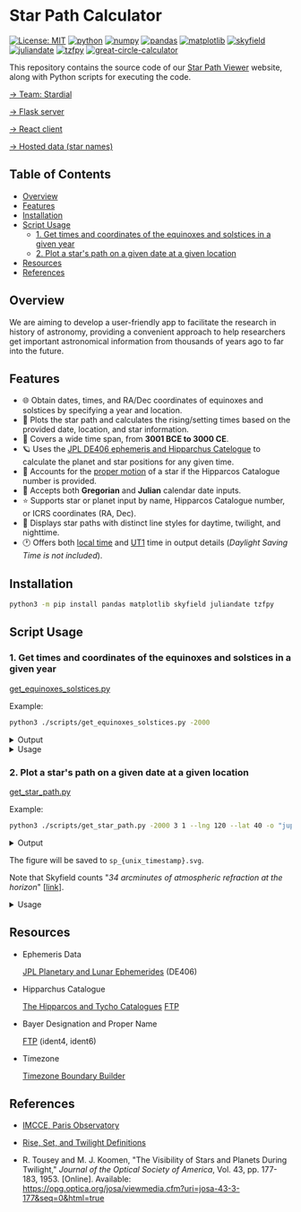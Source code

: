 # Star Path Calculator

[![License: MIT](https://img.shields.io/badge/License-MIT-yellow.svg)](./LICENSE)
[![python](https://img.shields.io/badge/Python-3.10,_3.11-3776AB?logo=python&logoColor=white)](https://www.python.org) [![numpy](https://img.shields.io/badge/Numpy-2.0.1-013243?logo=numpy&logoColor=white)](https://numpy.org) [![pandas](https://img.shields.io/badge/Pandas-2.2.2-150458?logo=Pandas&logoColor=white)](https://pandas.pydata.org) [![matplotlib](https://img.shields.io/badge/Matplotlib-3.9.1.post1-12557C)](https://matplotlib.org) [![skyfield](https://img.shields.io/badge/Skyfield-1.49-BD9354)](https://rhodesmill.org/skyfield) [![juliandate](https://img.shields.io/badge/Juliandate-1.0.4-BD9354)](https://pypi.org/project/juliandate) [![tzfpy](https://img.shields.io/badge/tzfpy-0.15.5-blue)](https://github.com/ringsaturn/tzfpy) [![great-circle-calculator](https://img.shields.io/badge/Great_Circle_Calculator-1.3.1-brightgreen)](https://github.com/seangrogan/great_circle_calculator)

This repository contains the source code of our [Star Path Viewer](https://star-path-viewer.pages.dev/) website, along with Python scripts for executing the code.

[→ Team: Stardial](https://github.com/stardial-astro)

[→ Flask server](https://github.com/lydiazly/star-path-calculator-flask)

[→ React client](https://github.com/stardial-astro/star-path-viewer)

[→ Hosted data (star names)](https://github.com/stardial-astro/star-path-data)

## Table of Contents<!-- omit in toc -->

- [Overview](#overview)
- [Features](#features)
- [Installation](#installation)
- [Script Usage](#script-usage)
  - [1. Get times and coordinates of the equinoxes and solstices in a given year](#1-get-times-and-coordinates-of-the-equinoxes-and-solstices-in-a-given-year)
  - [2. Plot a star's path on a given date at a given location](#2-plot-a-stars-path-on-a-given-date-at-a-given-location)
- [Resources](#resources)
- [References](#references)

## Overview

We are aiming to develop a user-friendly app to facilitate the research in history of astronomy, providing a convenient approach to help researchers get important astronomical information from thousands of years ago to far into the future.

## Features

- :globe_with_meridians: Obtain dates, times, and RA/Dec coordinates of equinoxes and solstices by specifying a year and location.
- :dizzy: Plots the star path and calculates the rising/setting times based on the provided date, location, and star information.
- :calendar: Covers a wide time span, from **3001 BCE to 3000 CE**.
- :ringed_planet: Uses the [JPL DE406 ephemeris and Hipparchus Catelogue](#resources) to calculate the planet and star positions for any given time.
- :telescope: Accounts for the [proper motion](https://en.wikipedia.org/wiki/Proper_motion) of a star if the Hipparcos Catalogue number is provided.
- :calendar: Accepts both **Gregorian** and **Julian** calendar date inputs.
- :star: Supports star or planet input by name, Hipparcos Catalogue number, or ICRS coordinates (RA, Dec).
- :night_with_stars: Displays star paths with distinct line styles for daytime, twilight, and nighttime.
- :clock1: Offers both [local time](#resources) and [UT1](https://en.wikipedia.org/wiki/Universal_Time) time in output details (*Daylight Saving Time is not included*).

## Installation

```sh
python3 -m pip install pandas matplotlib skyfield juliandate tzfpy
```

## Script Usage

### 1. Get times and coordinates of the equinoxes and solstices in a given year

[get_equinoxes_solstices.py](./scripts/get_equinoxes_solstices.py)

Example:

```bash
python3 ./scripts/get_equinoxes_solstices.py -2000
```

<details>
<summary>Output</summary>

```text
Dates, times, and ICRS coordinates (J2000) of the equinoxes and solstices in 2001 BCE:

[Vernal Equinox]   -2000-03-21 04:40:19.602 (UT1)
                   ra = 52.962, dec = 19.517

[Summer Solstice]  -2000-06-23 11:32:34.141 (UT1)
                   ra = 147.791, dec = 13.371

[Autumnal Equinox] -2000-09-22 05:50:58.094 (UT1)
                   ra = 232.955, dec = -19.515

[Winter Solstice]  -2000-12-19 15:18:26.852 (UT1)
                   ra = 327.784, dec = -13.373
```

</details>

<details>
<summary>Usage</summary>

```text
usage: python get_equinoxes_solstices.py [-h] [year]

Specify a year to obtain the dates, times, and coordinates in RA and Dec of the equinoxes and solstices in that year.

positional arguments:
  year        int, 0 is 1 BCE (default: this year)

options:
  -h, --help  show this help message and exit

year range:
  -3000-01-29 – 3000-05-06 (Gregorian)
examples:
  # The current year:
  python get_equinoxes_solstices.py

  # The equinoxes and solstices of 2001 BCE:
  python get_equinoxes_solstices.py -2000
```

</details>

### 2. Plot a star's path on a given date at a given location

[get_star_path.py](./scripts/get_star_path.py)

Example:

```bash
python3 ./scripts/get_star_path.py -2000 3 1 --lng 120 --lat 40 -o "jupiter"
```

<details>
<summary>Output</summary>

```text
[Date (Gregorian)] 1 Mar 2001 BCE
[Location]         lat/lng = 40.000/120.000
[Celestial Object] Jupiter

[Point Details]
D1:
  alt = 17.721
  az  = 146.433
  time_local (Gregorian) = -2000-03-01T05:38:06+08:00
  time_ut1   (Gregorian) = -2000-02-29T21:38:06
  time_local (Julian)    = -2000-03-18T05:38:06+08:00
  time_ut1   (Julian)    = -2000-03-17T21:38:06
D2:
  alt = 20.742
  az  = 153.301
  time_local (Gregorian) = -2000-03-01T06:09:26+08:00
  time_ut1   (Gregorian) = -2000-02-29T22:09:26
  time_local (Julian)    = -2000-03-18T06:09:26+08:00
  time_ut1   (Julian)    = -2000-03-17T22:09:26
D3:
  alt = 22.828
  az  = 159.592
  time_local (Gregorian) = -2000-03-01T06:36:36+08:00
  time_ut1   (Gregorian) = -2000-02-29T22:36:36
  time_local (Julian)    = -2000-03-18T06:36:36+08:00
  time_ut1   (Julian)    = -2000-03-17T22:36:36
R:
  alt = -0.567
  az  = 122.008
  time_local (Gregorian) = -2000-03-01T03:25:27+08:00
  time_ut1   (Gregorian) = -2000-02-29T19:25:27
  time_local (Julian)    = -2000-03-18T03:25:27+08:00
  time_ut1   (Julian)    = -2000-03-17T19:25:27
T:
  alt = 25.648
  az  = 180.000
  time_local (Gregorian) = -2000-03-01T07:59:03+08:00
  time_ut1   (Gregorian) = -2000-02-29T23:59:03
  time_local (Julian)    = -2000-03-18T07:59:03+08:00
  time_ut1   (Julian)    = -2000-03-17T23:59:03
S:
  alt = -0.567
  az  = 237.995
  time_local (Gregorian) = -2000-03-01T12:32:40+08:00
  time_ut1   (Gregorian) = -2000-03-01T04:32:40
  time_local (Julian)    = -2000-03-18T12:32:40+08:00
  time_ut1   (Julian)    = -2000-03-18T04:32:40
```

</details>

The figure will be saved to `sp_{unix_timestamp}.svg`.

Note that Skyfield counts "*34 arcminutes of atmospheric refraction at the horizon*" [[link](https://rhodesmill.org/skyfield/almanac.html#risings-and-settings)].

<details>
<summary>Usage</summary>

```text
usage: python get_star_path.py [-h] [--lat float] [--lng float] [-o str] [-j] [--name] [year] [month] [day]

Specify a local date, location, and celestial object to draw the star path. Daylight Saving Time is not included.

positional arguments:
  year                  int, 0 is 1 BCE (default: this year)
  month                 e.g., January|Jan|1 (default: this month, or January if the year is provided)
  day                   int (default: today, or 1 if the year is provided)

options:
  -h, --help            show this help message and exit
  --lat float           latitude in decimal degrees (default: 39.9042)
  --lng float, --lon float
                        longitude in decimal degrees (default: 116.4074)
  -o str, --obj str     planet name, Hipparchus Catalogue number, or the ICRS coordinates in the format 'ra,dec' (default: Mars)
  -j, --julian          use Julian calendar (default: Gregorian calendar)
  --name                print the proper name or the Bayer designation, if available (default: False)

date range:
  -3000-01-29 – 3000-05-06 (Gregorian)
examples:
  # Plot the star path of Mars:
  python get_star_path.py -o mars

  # Plot the star path of Vega by giving its Hipparcos Catalogue number:
  python get_star_path.py -o 91262

  # Plot the star path by giving the star's ICRS coordinates (RA, Dec):
  python get_star_path.py -o 310.7,-5.1
```

</details>

## Resources

- Ephemeris Data

  [JPL Planetary and Lunar Ephemerides](https://ssd.jpl.nasa.gov/planets/eph_export.html) (DE406)

- Hipparchus Catalogue

  [The Hipparcos and Tycho Catalogues](https://www.cosmos.esa.int/web/hipparcos/catalogues)
  [FTP](https://cdsarc.cds.unistra.fr/ftp/cats/I/239)

- Bayer Designation and Proper Name

  [FTP](https://cdsarc.cds.unistra.fr/ftp/I/239/version_cd/tables) (ident4, ident6)

- Timezone

  [Timezone Boundary Builder](https://github.com/evansiroky/timezone-boundary-builder)

## References

- [IMCCE, Paris Observatory](https://www.imcce.fr)

- [Rise, Set, and Twilight Definitions](https://aa.usno.navy.mil/faq/RST_defs)

- R. Tousey and M. J. Koomen, "The Visibility of Stars and Planets During Twilight," *Journal of the Optical Society of America*, Vol. 43, pp. 177-183, 1953. [Online]. Available: <https://opg.optica.org/josa/viewmedia.cfm?uri=josa-43-3-177&seq=0&html=true>
